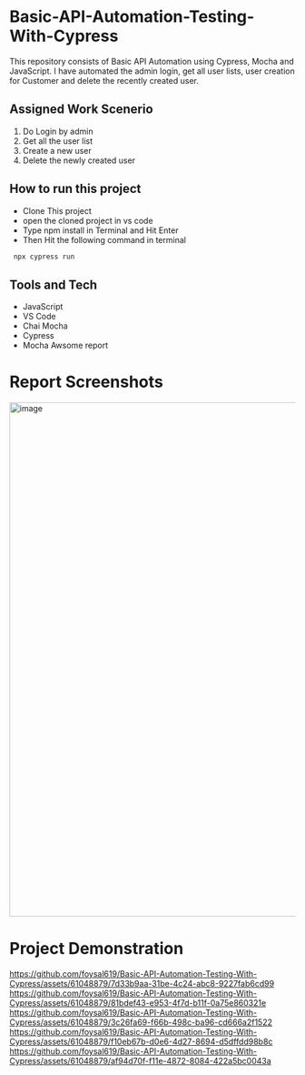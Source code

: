 # Basic-API-Automation-Testing-With-Cypress
This repository consists of Basic API Automation using Cypress, Mocha and JavaScript. I have automated the admin login, get all user lists, user creation for Customer and delete the recently created user.

## Assigned Work Scenerio
1. Do Login by admin
2. Get all the user list
3. Create a new user
4. Delete the newly created user

## How to run this project
- Clone This project
- open the cloned project in vs code
- Type npm install in Terminal and Hit Enter
- Then Hit the following command in terminal

```bash
 npx cypress run
```
## Tools and Tech
- JavaScript
- VS Code 
- Chai Mocha
- Cypress
- Mocha Awsome report

# Report Screenshots
<img width="904" alt="image" src="https://github.com/foysal619/Basic-API-Automation-Testing-With-Cypress/assets/61048879/37f31364-7335-4910-b730-23338a327f73">

# Project Demonstration
https://github.com/foysal619/Basic-API-Automation-Testing-With-Cypress/assets/61048879/7d33b9aa-31be-4c24-abc8-9227fab6cd99
https://github.com/foysal619/Basic-API-Automation-Testing-With-Cypress/assets/61048879/81bdef43-e953-4f7d-b11f-0a75e860321e
https://github.com/foysal619/Basic-API-Automation-Testing-With-Cypress/assets/61048879/3c26fa69-f66b-498c-ba96-cd666a2f1522
https://github.com/foysal619/Basic-API-Automation-Testing-With-Cypress/assets/61048879/f10eb67b-d0e6-4d27-8694-d5dffdd98b8c
https://github.com/foysal619/Basic-API-Automation-Testing-With-Cypress/assets/61048879/af94d70f-f11e-4872-8084-422a5bc0043a














